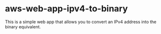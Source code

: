 # aws-web-app-ipv4-to-binary
This is a simple web app that allows you to convert an IPv4 address into the binary equivalent. 

